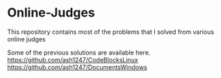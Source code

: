 # Online-Judges
This repository contains most of the problems that I solved from various online judges

Some of the previous solutions are available here.
https://github.com/ash1247/CodeBlocksLinux
https://github.com/ash1247/DocumentsWindows
